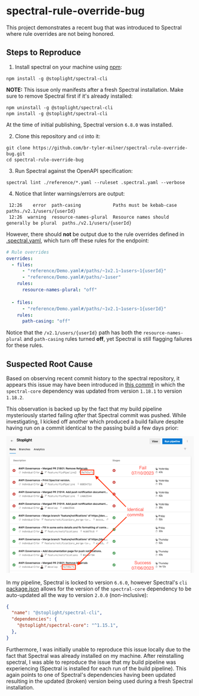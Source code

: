 # spectral-rule-override-bug

This project demonstrates a recent bug that was introduced to Spectral where rule overrides are not being honored.

## Steps to Reproduce

1. Install spectral on your machine using [npm](https://www.npmjs.com):

```Shell
npm install -g @stoplight/spectral-cli
```

**NOTE:** This issue only manifests after a fresh Spectral installation. Make sure to remove Spectral first if it's already installed:

```Shell
npm uninstall -g @stoplight/spectral-cli
npm install -g @stoplight/spectral-cli
```

At the time of initial publishing, Spectral version `6.8.0` was installed.

2. Clone this repository and `cd` into it:

```Shell
git clone https://github.com/br-tyler-milner/spectral-rule-override-bug.git
cd spectral-rule-override-bug
```

3. Run Spectral against the OpenAPI specification:

```Shell
spectral lint ./reference/*.yaml --ruleset .spectral.yaml --verbose
```

4. Notice that linter warnings/errors are output:

```Shell
 12:26    error  path-casing            Paths must be kebab-case                   paths./v2.1/users/{userId}
 12:26  warning  resource-names-plural  Resource names should generally be plural  paths./v2.1/users/{userId}
```

However, there should **not** be output due to the rule overrides defined in [.spectral.yaml](./.spectral.yaml), which turn off these rules for the endpoint:

```yaml
# Rule overrides
overrides:
  - files:
      - "reference/Demo.yaml#/paths/~1v2.1~1users~1{userId}"
      - "reference/Demo.yaml#/paths/~1user"
    rules:
      resource-names-plural: "off"

  - files:
      - "reference/Demo.yaml#/paths/~1v2.1~1users~1{userId}"
    rules:
      path-casing: "off"
```

Notice that the `/v2.1/users/{userId}` path has both the `resource-names-plural` and `path-casing` rules turned **off**, yet Spectral is still flagging failures for these rules.

## Suspected Root Cause

Based on observing recent commit history to the spectral repository, it appears this issue may have been introduced in [this commit](https://github.com/stoplightio/spectral/commit/13bec9f9cf2cdff094666352e8e3c121f0517ab8) in which the `spectral-core` dependency was updated from version `1.18.1` to version `1.18.2`.

This observation is backed up by the fact that my build pipeline mysteriously started failing *after* that Spectral commit was pushed. While investigating, I kicked off another which produced a build failure despite having run on a commit identical to the passing build a few days prior:

![build pipeline success and failure for the same commit](./docs/images/pipeline-failure.png)

In my pipeline, Spectral is locked to version `6.6.0`, however Spectral's `cli` [package.json](https://github.com/stoplightio/spectral/blob/develop/packages/cli/package.json) allows for the version of the `spectral-core` dependency to be auto-updated all the way to version `2.0.0` (non-inclusive):

```json
{
  "name": "@stoplight/spectral-cli",
  "dependencies": {
    "@stoplight/spectral-core": "^1.15.1",
  },
}
```

Furthermore, I was initially unable to reproduce this issue locally due to the fact that Spectral was already installed on my machine. After reinstalling spectral, I was able to reproduce the issue that my build pipeline was experiencing (Spectral is installed for each run of the build pipeline). This again points to one of Spectral's dependencies having been updated resulting in the updated (broken) version being used during a fresh Spectral installation.
